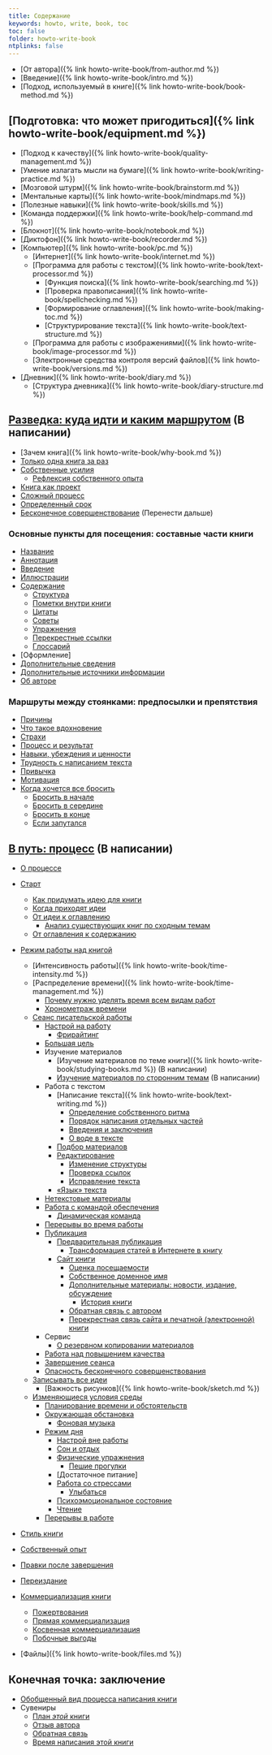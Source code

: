 ```yaml
---
title: Содержание
keywords: howto, write, book, toc
toc: false
folder: howto-write-book
ntplinks: false
---
```


* [От автора]({% link howto-write-book/from-author.md %})
* [Введение]({% link howto-write-book/intro.md %})
* [Подход, используемый в книге]({% link howto-write-book/book-method.md %})

## [Подготовка: что может пригодиться]({% link howto-write-book/equipment.md %})

* [Подход к качеству]({% link howto-write-book/quality-management.md %})
* [Умение излагать мысли на бумаге]({% link howto-write-book/writing-practice.md %})
* [Мозговой штурм]({% link howto-write-book/brainstorm.md %})
* [Ментальные карты]({% link howto-write-book/mindmaps.md %})
* [Полезные навыки]({% link howto-write-book/skills.md %})
* [Команда поддержки]({% link howto-write-book/help-command.md %})
* [Блокнот]({% link howto-write-book/notebook.md %})
* [Диктофон]({% link howto-write-book/recorder.md %})
* [Компьютер]({% link howto-write-book/pc.md %})
  * [Интернет]({% link howto-write-book/internet.md %})
  * [Программа для работы с текстом]({% link
    howto-write-book/text-processor.md %})
    * [Функция поиска]({% link howto-write-book/searching.md %})
    * [Проверка правописания]({% link
      howto-write-book/spellchecking.md %})
    * [Формирование оглавления]({% link howto-write-book/making-toc.md
      %})
    * [Структурирование текста]({% link
      howto-write-book/text-structure.md %})
  * [Программа для работы с изображениями]({% link
    howto-write-book/image-processor.md %})
  * [Электронные средства контроля версий файлов]({% link
    howto-write-book/versions.md %})
* [Дневник]({% link howto-write-book/diary.md %})
  * [Структура дневника]({% link howto-write-book/diary-structure.md %})

## [Разведка: куда идти и каким маршрутом](/htwb_route.html) (В написании)

* [Зачем книга]({% link howto-write-book/why-book.md %})
* [Только одна книга за раз](/htwb_one_aim_at_once.html)
* [Собственные усилия](/htwb_own_efforts.md)
  * [Рефлексия собственного опыта](/htwb_exp_reflection.html)
* [Книга как проект](/htwb_project.html)
* [Сложный процесс](complex.md)
* [Определенный срок](time-bound.md)
* [Бесконечное совершенствование](endless-improvement.md) (Перенести дальше)

### Основные пункты для посещения: составные части книги

* [Название](title.md)
* [Аннотация](annot.md)
* [Введение](introduction.md)
* [Иллюстрации](pics.md)
* [Содержание](/htwb_content.html)
  * [Структура](structure.md)
  * [Пометки внутри книги](/htwb_marks.html)
  * [Цитаты](citations.md)
  * [Советы](tips.md)
  * [Упражнения](exercises.md)
  * [Перекрестные ссылки](cross-links.md)
  * [Глоссарий](glossary.md)
* [Оформление]
* [Дополнительные сведения](additional-materials.md)
* [Дополнительные источники информации](resources.md)
* [Об авторе](about-author.md)

### Маршруты между стоянками: предпосылки и препятствия

* [Причины](why.md)
* [Что такое вдохновение](/htwb_inspiration.html)
* [Страхи](fears.md)
* [Процесс и результат](process-result.md)
* [Навыки, убеждения и ценности](skills-beliefs-values.md)
* [Трудность с написанием текста](difficult-to-write.md)
* [Привычка](habit.md)
* [Мотивация](motivation.md)
* [Когда хочется все бросить](want-to-quit.md)
  * [Бросить в начале](want-to-quit-beginning.md)
  * [Бросить в середине](want-to-quit-middle.md)
  * [Бросить в конце](want-to-quit-end.md)
  * [Если запутался](confused.md)

## [В путь: процесс](/htwb_the_way.html) (В написании)

* [О процессе](process.md)

* [Старт](start.md)
  * [Как придумать идею для книги](book-idea.md)
  * [Когда приходят идеи](when-ideas-came.md)
  * [От идеи к оглавлению](/htwb_idea_to_toc.md)
    * [Анализ существующих книг по сходным темам](/htwb_analyze.html)
  * [От оглавления к содержанию](toc-to-content.md)
* [Режим работы над книгой](routine.md)
  * [Интенсивность работы]({% link howto-write-book/time-intensity.md %})
  * [Распределение времени]({% link howto-write-book/time-management.md %})
    * [Почему нужно уделять время всем видам работ](all-work-types.md)
	* [Хронометраж времени](/htwb_chrono.html)
  * [Сеанс писательской работы](/htwb_writing_session.htwb)
    * [Настрой на работу](/htwb_starting_work.html)
      * [Фрирайтинг](/htwb_freewriting.html)
    * [Большая цель](big-aim.md)
    * Изучение материалов
      * [Изучение материалов по теме книги]({% link howto-write-book/studying-books.md %}) (В написании)
      * [Изучение материалов по сторонним темам](/htwb_studying_aux.html) (В написании)
    * Работа с текстом
      * [Написание текста]({% link howto-write-book/text-writing.md %})
        * [Определение собственного ритма](own-rhythm.md)
        * [Порядок написания отдельных частей](writing-sequence.md)
        * [Введения и заключения](intros-and-outros.md)
        * [О воде в тексте](diluted-text.md)
      * [Подбор материалов](materials.md)
      * [Редактирование](/htwb_editing.html)
	    * [Изменение структуры](editing-structure.md)
        * [Проверка ссылок](/htwb_links.html)
	    * [Исправление текста](/htwb_fixing_typos.html)
      * [«Язык» текста](/htwb_modal_types.md)
	* [Нетекстовые материалы](/htwb_non_text.html)
    * [Работа с командой обеспечения](/htwb_group_session.html)
      * [Динамическая команда](/htwb_dynamic_group.html)
    * [Перерывы во время работы](/htwb_breaks.html)
    * [Публикация](/htwb_publication.html)
      * [Предварительная публикация](prepub.md)
        * [Трансформация статей в Интернете в книгу](articles-transform.md)
      * [Сайт книги](book-site.md)
        * [Оценка посещаемости](metrics.md)
        * [Собственное доменное имя](domain.md)
        * [Дополнительные материалы: новости, издание, обсуждение](additional-materials.md)
          * [История книги](book-history.md)
        * [Обратная связь с автором](site-feedback.md)
        * [Перекрестная связь сайта и печатной (электронной) книги](cross-modal-links.md)
    * Сервис
      * [О резервном копировании материалов](/htwb_backup.html)
    * [Работа над повышением качества](/htwb_quality_improvement.html)
    * [Завершение сеанса](/htwb_ending_work.html)
	* [Опасность бесконечного совершенствования](/htwb_endless_improvement.html)
  * [Записывать все идеи](/htwb_writing_down_ideas.html)
    * [Важность рисунков]({% link howto-write-book/sketch.md %})
  * [Изменяющиеся условия среды](changing-environment.md)
    * [Планирование времени и обстоятельств](environment.md)
    * [Окружающая обстановка](env-place.md)
      * [Фоновая музыка](env-music.md)
    * [Режим дня](day-schedule.md)
	  * [Настрой вне работы](affirm.md)
      * [Сон и отдых](sleep.md)
      * [Физические упражнения](phys.md)
        * [Пешие прогулки](walks.md)
      * [Достаточное питание]
      * [Работа со стрессами](stresses.md)
        * [Улыбаться](smiling.md)
      * [Психоэмоциональное состояние](/htwb_psycho.html)
      * [Чтение](reading.md)
    * [Перерывы в работе](vacation.md)
* [Стиль книги](style.md)
* [Собственный опыт](experience.md)
* [Правки после завершения](after-publication-edits.md)
* [Переиздание](re-edition.md)
* [Коммерциализация книги](commerc.md)
  * [Пожертвования](donations.md)
  * [Прямая коммерциализация](commerc-direct.md)
  * [Косвенная коммерциализация](commers-indirect.md)
  * [Побочные выгоды](side-effects.md)
* [Файлы]({% link howto-write-book/files.md %})

## Конечная точка: заключение

* [Обобщенный вид процесса написания книги](common-process.md)
* Сувениры
  * [План *этой* книги](/htwb_this_plan.md)
  * [Отзыв автора](/htwb_author_feedback.md)
  * [Обратная связь](feedback.md)
  * [Время написания этой книги](book-timeline.md)
